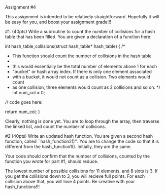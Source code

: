 Assignment #4 


This assignment is intended to be relatively straightforward. Hopefully it
will be easy for you, and boost your assignment grade!!!

#1. (40pts) Write a subroutine to count the number of collisions for a hash table 
that has been filled. You are given a declaration of a function here: 

int hash_table_collisions(struct hash_table* hash_table) {
  /*
   * This function should count the number of collisions in the hash table
   *
   * this would essentially be the total number of elements above 1 for each 
   * "bucket" or hash array index. If there is only one element associated 
   * with a bucket, it would not count as a collision. Two elements would count
   * as one collision, three elements would count as 2 collisions and so on. 
   */
  int num_col = 0;
  
  // code goes here: 

  return num_col;
}

Clearly, nothing is done yet. You are to loop through the array, then 
traverse the linked list, and count the number of collisions. 

#2 (40pts) Write an updated hash function. You are given a second hash function, called
``hash_function2()''. You are to change the code so that it is different from 
the hash_function1(). Initially, they are the same. 

Your code should confirm that the number of collisions, counted by the function you
wrote for part #1, should reduce.

The lowest number of possible collisions for 11 elements, and 8 slots is 3. If you get the collisions down to 3, you will recieve full points. For each collision above that, you will lose 4 points. Be creative with your hash_functions!!! 
